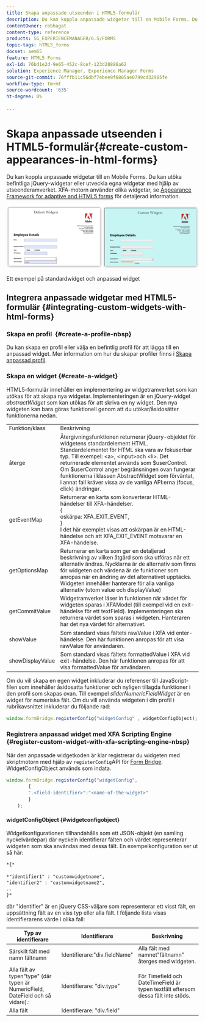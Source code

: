 ```yaml
---
title: Skapa anpassade utseenden i HTML5-formulär
description: Du kan koppla anpassade widgetar till en Mobile Forms. Du kan utöka befintliga jQuery-widgetar eller utveckla egna widgetar.
contentOwner: robhagat
content-type: reference
products: SG_EXPERIENCEMANAGER/6.5/FORMS
topic-tags: hTML5_forms
docset: aem65
feature: HTML5 Forms
exl-id: 76bd1e2d-9e65-452c-8cef-123d28886a62
solution: Experience Manager, Experience Manager Forms
source-git-commit: 76fffb11c56dbf7ebee9f6805ae0799cd32985fe
workflow-type: tm+mt
source-wordcount: '635'
ht-degree: 0%

---
```


# Skapa anpassade utseenden i HTML5-formulär{#create-custom-appearances-in-html-forms}

Du kan koppla anpassade widgetar till en Mobile Forms. Du kan utöka befintliga jQuery-widgetar eller utveckla egna widgetar med hjälp av utseenderamverket. XFA-motorn använder olika widgetar, se [Appearance Framework for adaptive and HTML5 forms](/help/forms/using/introduction-widgets.md) för detaljerad information.

![Ett exempel på standardwidget och anpassad widget](assets/custom-widgets.jpg)

Ett exempel på standardwidget och anpassad widget

## Integrera anpassade widgetar med HTML5-formulär {#integrating-custom-widgets-with-html-forms}

### Skapa en profil  {#create-a-profile-nbsp}

Du kan skapa en profil eller välja en befintlig profil för att lägga till en anpassad widget. Mer information om hur du skapar profiler finns i [Skapa anpassad profil](/help/forms/using/custom-profile.md).

### Skapa en widget {#create-a-widget}

HTML5-formulär innehåller en implementering av widgetramverket som kan utökas för att skapa nya widgetar. Implementeringen är en jQuery-widget *abstractWidget* som kan utökas för att skriva en ny widget. Den nya widgeten kan bara göras funktionell genom att du utökar/åsidosätter funktionerna nedan.

<table>
 <tbody>
  <tr>
   <td>Funktion/klass</td>
   <td>Beskrivning</td>
  </tr>
  <tr>
   <td>återge</td>
   <td>Återgivningsfunktionen returnerar jQuery-objektet för widgetens standardelement HTML. Standardelementet för HTML ska vara av fokuserbar typ. Till exempel: &lt;a&gt;, &lt;input&gt;och &lt;li&gt;. Det returnerade elementet används som $userControl. Om $userControl anger begränsningen ovan fungerar funktionerna i klassen AbstractWidget som förväntat, i annat fall kräver vissa av de vanliga API:erna (focus, click) ändringar. </td>
  </tr>
  <tr>
   <td>getEventMap</td>
   <td>Returnerar en karta som konverterar HTML-händelser till XFA-händelser. <br /> {<br /> oskärpa: XFA_EXIT_EVENT,<br /> }<br /> I det här exemplet visas att oskärpan är en HTML-händelse och att XFA_EXIT_EVENT motsvarar en XFA-händelse. </td>
  </tr>
  <tr>
   <td>getOptionsMap</td>
   <td>Returnerar en karta som ger en detaljerad beskrivning av vilken åtgärd som ska utföras när ett alternativ ändras. Nycklarna är de alternativ som finns för widgeten och värdena är de funktioner som anropas när en ändring av det alternativet upptäcks. Widgeten innehåller hanterare för alla vanliga alternativ (utom value och displayValue)</td>
  </tr>
  <tr>
   <td>getCommitValue</td>
   <td>Widgetramverket läser in funktionen när värdet för widgeten sparas i XFAModel (till exempel vid en exit-händelse för ett textField). Implementeringen ska returnera värdet som sparas i widgeten. Hanteraren har det nya värdet för alternativet.</td>
  </tr>
  <tr>
   <td>showValue</td>
   <td>Som standard visas fältets rawValue i XFA vid enter-händelse. Den här funktionen anropas för att visa rawValue för användaren. </td>
  </tr>
  <tr>
   <td>showDisplayValue</td>
   <td>Som standard visas fältets formattedValue i XFA vid exit-händelse. Den här funktionen anropas för att visa formattedValue för användaren. </td>
  </tr>
 </tbody>
</table>

Om du vill skapa en egen widget inkluderar du referenser till JavaScript-filen som innehåller åsidosatta funktioner och nyligen tillagda funktioner i den profil som skapas ovan. Till exempel *sliderNumericFieldWidget* är en widget för numeriska fält. Om du vill använda widgeten i din profil i rubrikavsnittet inkluderar du följande rad:

```javascript
window.formBridge.registerConfig("widgetConfig" , widgetConfigObject);
```

### Registrera anpassad widget med XFA Scripting Engine  {#register-custom-widget-with-xfa-scripting-engine-nbsp}

När den anpassade widgetkoden är klar registrerar du widgeten med skriptmotorn med hjälp av `registerConfig`API för [Form Bridge](/help/forms/using/form-bridge-apis.md). WidgetConfigObject används som indata.

```javascript
window.formBridge.registerConfig("widgetConfig",
        {
        ".<field-identifier>":"<name-of-the-widget>"
        }
    );
```

#### widgetConfigObject {#widgetconfigobject}

Widgetkonfigurationen tillhandahålls som ett JSON-objekt (en samling nyckelvärdepar) där nyckeln identifierar fälten och värdet representerar widgeten som ska användas med dessa fält. En exempelkonfiguration ser ut så här:

```
*{*

*"identifier1" : "customwidgetname",
"identifier2" : "customwidgetname2",
..
}*
```

där &quot;identifier&quot; är en jQuery CSS-väljare som representerar ett visst fält, en uppsättning fält av en viss typ eller alla fält. I följande lista visas identifierarens värde i olika fall:

| Typ av identifierare | Identifierare | Beskrivning |
|---|---|---|
| Särskilt fält med namn fältnamn | Identifierare:&quot;div.fieldName&quot; | Alla fält med namnet&quot;fältnamn&quot; återges med widgeten. |
| Alla fält av typen&quot;type&quot; (där typen är NumericField, DateField och så vidare).: | Identifierare: &quot;div.type&quot; | För Timefield och DateTimeField är typen textfält eftersom dessa fält inte stöds. |
| Alla fält | Identifierare: &quot;div.field&quot; |  |
